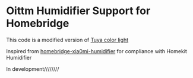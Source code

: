 # Oittm Humidifier Support for Homebridge

This code is a modified version of [Tuya color light](https://github.com/drumfreak/homebridge-tuya-colorlight)

Inspired from [homebridge-xia0mi-humidifier](https://github.com/acc-ua/homebridge-xiaomi-humidifier/blob/master/Devices/MiHumidifier2.js) for compliance with Homekit Humidifier

In development////////
